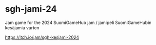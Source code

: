 # sgh-jami-24
Jam game for the 2024 SuomiGameHub jam / jamipeli SuomiGameHubin kesäjamia varten

https://itch.io/jam/sgh-kesjami-2024
